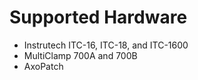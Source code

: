 # Supported Hardware

- Instrutech ITC-16, ITC-18, and ITC-1600
- MultiClamp 700A and 700B
- AxoPatch
